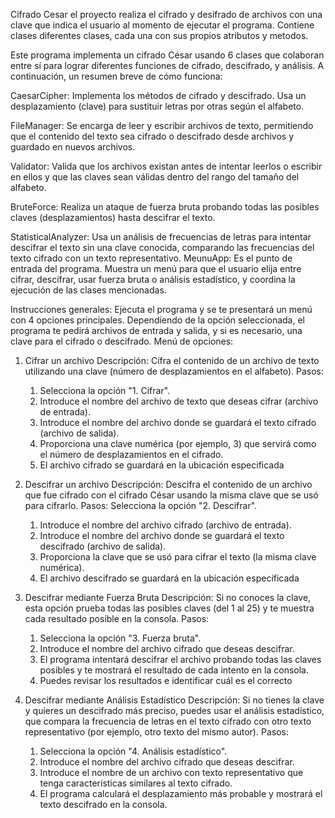 Cifrado Cesar el proyecto realiza el cifrado y desifrado de archivos con una clave que indica el usuario al momento de ejecutar el programa. 
Contiene clases diferentes clases, cada una con sus propios atributos y metodos.

Este programa implementa un cifrado César usando 6 clases que colaboran entre sí para lograr diferentes funciones de cifrado, descifrado, y análisis. A continuación, un resumen breve de cómo funciona:

CaesarCipher:
Implementa los métodos de cifrado y descifrado. Usa un desplazamiento (clave) para sustituir letras por otras según el alfabeto.

FileManager:
Se encarga de leer y escribir archivos de texto, permitiendo que el contenido del texto sea cifrado o descifrado desde archivos y guardado en nuevos archivos.

Validator:
Valida que los archivos existan antes de intentar leerlos o escribir en ellos y que las claves sean válidas dentro del rango del tamaño del alfabeto.

BruteForce:
Realiza un ataque de fuerza bruta probando todas las posibles claves (desplazamientos) hasta descifrar el texto.

StatisticalAnalyzer:
Usa un análisis de frecuencias de letras para intentar descifrar el texto sin una clave conocida, comparando las frecuencias del texto cifrado con un texto representativo.
MeunuApp:
Es el punto de entrada del programa. Muestra un menú para que el usuario elija entre cifrar, descifrar, usar fuerza bruta o análisis estadístico, y coordina la ejecución de las clases mencionadas.


Instrucciones generales:
Ejecuta el programa y se te presentará un menú con 4 opciones principales.
Dependiendo de la opción seleccionada, el programa te pedirá archivos de entrada y salida, y si es necesario, una clave para el cifrado o descifrado.
Menú de opciones:
1. Cifrar un archivo
Descripción: Cifra el contenido de un archivo de texto utilizando una clave (número de desplazamientos en el alfabeto).
Pasos:
    1. Selecciona la opción "1. Cifrar".
    2. Introduce el nombre del archivo de texto que deseas cifrar (archivo de entrada).
    3. Introduce el nombre del archivo donde se guardará el texto cifrado (archivo de salida).
    4. Proporciona una clave numérica (por ejemplo, 3) que servirá como el número de desplazamientos en el cifrado.
    5. El archivo cifrado se guardará en la ubicación especificada



2. Descifrar un archivo
Descripción: Descifra el contenido de un archivo que fue cifrado con el cifrado César usando la misma clave que se usó para cifrarlo.
Pasos:
Selecciona la opción "2. Descifrar".
    1. Introduce el nombre del archivo cifrado (archivo de entrada).
    2. Introduce el nombre del archivo donde se guardará el texto descifrado (archivo de salida).
    3. Proporciona la clave que se usó para cifrar el texto (la misma clave numérica).
    4. El archivo descifrado se guardará en la ubicación especificada


3. Descifrar mediante Fuerza Bruta
Descripción: Si no conoces la clave, esta opción prueba todas las posibles claves (del 1 al 25) y te muestra cada resultado posible en la consola.
Pasos:
    1. Selecciona la opción "3. Fuerza bruta".
    2. Introduce el nombre del archivo cifrado que deseas descifrar.
    3. El programa intentará descifrar el archivo probando todas las claves posibles y te mostrará el resultado de cada intento en la consola.
    4. Puedes revisar los resultados e identificar cuál es el correcto

4. Descifrar mediante Análisis Estadístico
Descripción: Si no tienes la clave y quieres un descifrado más preciso, puedes usar el análisis estadístico, que compara la frecuencia de letras en el texto cifrado con otro texto representativo (por ejemplo, otro texto del mismo autor).
Pasos:
    1. Selecciona la opción "4. Análisis estadístico".
    2. Introduce el nombre del archivo cifrado que deseas descifrar.
    3. Introduce el nombre de un archivo con texto representativo que tenga características similares al texto cifrado.
    4. El programa calculará el desplazamiento más probable y mostrará el texto descifrado en la consola.





